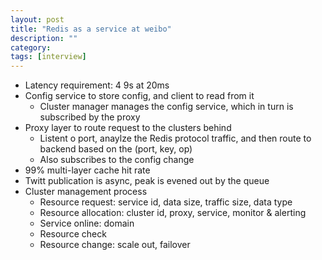 ```yaml
---
layout: post
title: "Redis as a service at weibo"
description: ""
category: 
tags: [interview]
---
```


* Latency requirement: 4 9s at 20ms
* Config service to store config, and client to read from it
  * Cluster manager manages the config service, which in turn is subscribed by the proxy
* Proxy layer to route request to the clusters behind
  * Listent o port, anaylze the Redis protocol traffic, and then route to backend based on the (port, key, op)
  * Also subscribes to the config change
* 99% multi-layer cache hit rate
* Twitt publication is async, peak is evened out by the queue
* Cluster management process
  * Resource request: service id, data size, traffic size, data type
  * Resource allocation: cluster id, proxy, service, monitor & alerting
  * Service online: domain
  * Resource check
  * Resource change: scale out, failover

